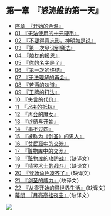 ## 第一章　『怒涛般的第一天』

- [序章　『开始的余温』](00.html)
- [01　『无法使用的十元硬币』](01.html)
- [02　『不要得意忘形，神明如是说』](02.html)
- [03　『第一次见识到魔法』](03.html)
- [04　『膝枕的报恩』](04.html)
- [05　『你的名字是？』](05.html)
- [06　『第一次的终结』](06.html)
- [07　『无法理解的再会』](07.html)
- [08　『苦酒的味道』](08.html)
- [09　『王牌的打法』](09.html)
- [10　『失言的代价』](10.html)
- [11　『迟来的抵抗』](11.html)
- [12　『再会的魔女』](12.html)
- [13　『终结与开始』](13.html)
- [14　『事不过四』](14.html)
- [15　『被称为《剑圣》的男人』](15.html)
- [16　『贫民窟中的交涉』](16.html)
- [17　『赃物库中的交涉』](17.html)
- [18　『赃物库的攻防战』](18.html)（缺译文）
- [19　『精灵术士的战斗』](19.html)（缺译文）
- [20　『登场角色凑齐了』](20.html)（缺译文）
- [21　『剑圣的威力』](21.html)（缺译文）
- [22　『从零开始的异世界生活』](22.html)（缺译文）
- [幕間　『月亮高挂夜空』](23.html)（缺译文）

![](/res/img/article/chapter010.jpg)
